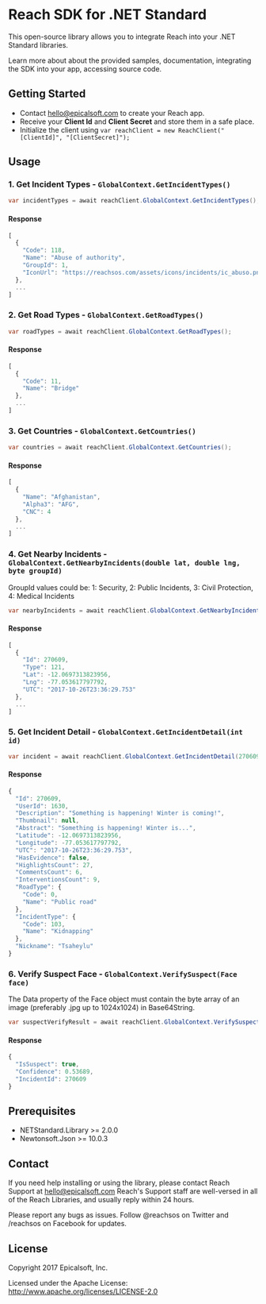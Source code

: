 # Reach SDK for .NET Standard
This open-source library allows you to integrate Reach into your .NET Standard libraries.

Learn more about about the provided samples, documentation, integrating the SDK into your app, accessing source code.

## Getting Started
* Contact [hello@epicalsoft.com](mailto:hello@epicalsoft.com) to create your Reach app.
* Receive your **Client Id** and **Client Secret** and store them in a safe place.
* Initialize the client using `var reachClient = new ReachClient("[ClientId]", "[ClientSecret]");`

## Usage
### 1. Get Incident Types - `GlobalContext.GetIncidentTypes()`
```csharp
var incidentTypes = await reachClient.GlobalContext.GetIncidentTypes();
```
#### Response
```javascript
[
  {
    "Code": 118,
    "Name": "Abuse of authority",
    "GroupId": 1,
    "IconUrl": "https://reachsos.com/assets/icons/incidents/ic_abuso.png"
  },
  ...
]
```

### 2. Get Road Types - `GlobalContext.GetRoadTypes()`
```csharp
var roadTypes = await reachClient.GlobalContext.GetRoadTypes();
```
#### Response
```javascript
[
  {
    "Code": 11,
    "Name": "Bridge"
  },
  ...
]
```

### 3. Get Countries - `GlobalContext.GetCountries()`
```csharp
var countries = await reachClient.GlobalContext.GetCountries();
```
#### Response
```javascript
[
  {
    "Name": "Afghanistan",
    "Alpha3": "AFG",
    "CNC": 4
  },
  ...
]
```

### 4. Get Nearby Incidents - `GlobalContext.GetNearbyIncidents(double lat, double lng, byte groupId)`
GroupId values could be: 1: Security, 2: Public Incidents, 3: Civil Protection, 4: Medical Incidents
```csharp
var nearbyIncidents = await reachClient.GlobalContext.GetNearbyIncidents(-12.051299, -77.064956, 1);
```
#### Response
```javascript
[
  {
    "Id": 270609,
    "Type": 121,
    "Lat": -12.0697313823956,
    "Lng": -77.053617797792,
    "UTC": "2017-10-26T23:36:29.753"
  },
  ...
]
```

### 5. Get Incident Detail - `GlobalContext.GetIncidentDetail(int id)`
```csharp
var incident = await reachClient.GlobalContext.GetIncidentDetail(270609);
```
#### Response
```javascript
{
  "Id": 270609,
  "UserId": 1630,
  "Description": "Something is happening! Winter is coming!",
  "Thumbnail": null,
  "Abstract": "Something is happening! Winter is...",
  "Latitude": -12.0697313823956,
  "Longitude": -77.053617797792,
  "UTC": "2017-10-26T23:36:29.753",
  "HasEvidence": false,
  "HighlightsCount": 27,
  "CommentsCount": 6,
  "InterventionsCount": 9,
  "RoadType": {
    "Code": 0,
    "Name": "Public road"
  },
  "IncidentType": {
    "Code": 103,
    "Name": "Kidnapping"
  },
  "Nickname": "Tsaheylu"
}
```

### 6. Verify Suspect Face - `GlobalContext.VerifySuspect(Face face)`
The Data property of the Face object must contain the byte array of an image (preferably .jpg up to 1024x1024) in Base64String.
```csharp
var suspectVerifyResult = await reachClient.GlobalContext.VerifySuspect(face);
```
#### Response
```javascript
{
  "IsSuspect": true,
  "Confidence": 0.53689,
  "IncidentId": 270609
}
```

## Prerequisites
* NETStandard.Library >= 2.0.0
* Newtonsoft.Json >= 10.0.3

## Contact
If you need help installing or using the library, please contact Reach Support at hello@epicalsoft.com Reach's Support staff are well-versed in all of the Reach Libraries, and usually reply within 24 hours.

Please report any bugs as issues.
Follow @reachsos on Twitter and /reachsos on Facebook for updates.

## License
Copyright 2017 Epicalsoft, Inc.

Licensed under the Apache License: http://www.apache.org/licenses/LICENSE-2.0
